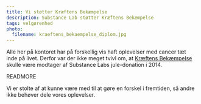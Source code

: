 ```yaml
---
title: Vi støtter Kræftens Bekæmpelse
description: Substance Lab støtter Kræftens Bekæmpelse
tags: velgørenhed
photo:
  filename: kraeftens_bekaempelse_diplom.jpg
---
```

Alle her på kontoret har på forskellig vis haft oplevelser med cancer tæt inde på livet. Derfor var der ikke meget tvivl om, at [Kræftens Bekæmpelse](http://www.cancer.dk/) skulle være modtager af Substance Labs jule-donation i 2014.

READMORE

Vi er stolte af at kunne være med til at gøre en forskel i fremtiden, så andre ikke behøver dele vores oplevelser.

<figure><img src="/images/articles/kraeftens_bekaempelse_2014.png" alt=""></figure>

